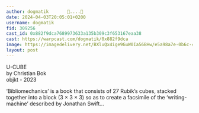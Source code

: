 ```yaml
---
author: dogmatik       🎩....🔵
date: 2024-04-03T20:05:01+0200
username: dogmatik
fid: 309256
cast_id: 0x882f9dca7689973633a135b309c3f653167eaa38
cast: https://warpcast.com/dogmatik/0x882f9dca
image: https://imagedelivery.net/BXluQx4ige9GuW0Ia56BHw/e5a98a7e-0b6c-4341-5410-21329aac3b00/original
layout: post
---
```

U-CUBE  
by Christian Bok  
objkt - 2023  
  
‘Bibliomechanics’ is a book that consists of 27 Rubik’s cubes, stacked together into a block (3 × 3 × 3) so as to create a facsimile of the ‘writing-machine’ described by Jonathan Swift...  

<img src='https://imagedelivery.net/BXluQx4ige9GuW0Ia56BHw/e5a98a7e-0b6c-4341-5410-21329aac3b00/original' alt='' referrerpolicy='no-referrer'/>